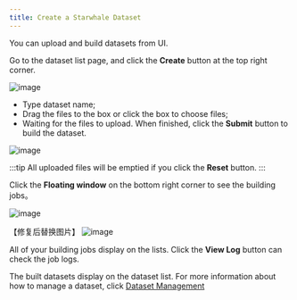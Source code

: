 ```yaml
---
title: Create a Starwhale Dataset
---
```


You can upload and build datasets from UI.

Go to the dataset list page, and click the **Create** button at the top right corner.

![image](https://github.com/lijing-susan/docs/assets/101299635/c1ca9ece-816a-4b22-9ee4-e2cf7cae1783)

- Type dataset name;
- Drag the files to the box or click the box to choose files;
- Waiting for the files to upload. When finished, click the **Submit** button to build the dataset.

![image](https://github.com/lijing-susan/docs/assets/101299635/dd5f8d58-3b32-4cee-a8af-546e9fe091ec)

:::tip
All uploaded files will be emptied if you click the **Reset** button.
:::

Click the **Floating window** on the bottom right corner to see the building jobs。

![image](https://github.com/lijing-susan/docs/assets/101299635/246cb4d1-e963-4c74-90c2-e86d257eec44)

【修复后替换图片】
![image](https://github.com/lijing-susan/docs/assets/101299635/d2050361-30ce-4a38-967f-18a6d11af3fb)

All of your building jobs display on the lists. Click the **View Log** button can check the job logs.

The built datasets display on the dataset list. For more information about how to manage a dataset, click [Dataset Management](https://github.com/lijing-susan/docs/blob/susan-docs-userguide/i18n/zh/docusaurus-plugin-content-docs/current/userguide/dataset-user-guide/ui/manage-dataset.md)
